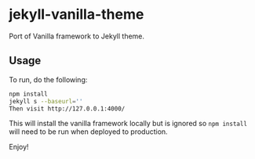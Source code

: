 # jekyll-vanilla-theme

Port of Vanilla framework to Jekyll theme.

## Usage

To run, do the following:

```bash
npm install
jekyll s --baseurl=''
Then visit http://127.0.0.1:4000/
```

This will install the vanilla framework locally but is ignored so `npm install`
will need to be run when deployed to production.


Enjoy!
